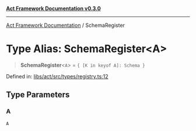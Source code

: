 [**Act Framework Documentation v0.3.0**](../README.md)

***

[Act Framework Documentation](../globals.md) / SchemaRegister

# Type Alias: SchemaRegister\<A\>

> **SchemaRegister**\<`A`\> = `{ [K in keyof A]: Schema }`

Defined in: [libs/act/src/types/registry.ts:12](https://github.com/Rotorsoft/act-root/blob/ecf1ab2f895c5bdf2d70db49738046df56c78030/libs/act/src/types/registry.ts#L12)

## Type Parameters

### A

`A`
